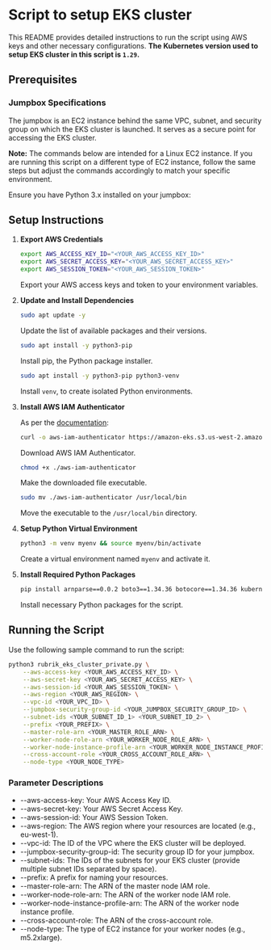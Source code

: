# Script to setup EKS cluster

This README provides detailed instructions to run the script using AWS keys and other necessary configurations. __The Kubernetes version used to setup EKS cluster in this script is `1.29`.__

## Prerequisites

### Jumpbox Specifications

The jumpbox is an EC2 instance behind the same VPC, subnet, and security group on which the EKS cluster is launched. It serves as a secure point for accessing the EKS cluster.

**Note:** The commands below are intended for a Linux EC2 instance. If you are running this script on a different type of EC2 instance, follow the same steps but adjust the commands accordingly to match your specific environment.

Ensure you have Python 3.x installed on your jumpbox:

## Setup Instructions

1. **Export AWS Credentials**

    ```sh
    export AWS_ACCESS_KEY_ID="<YOUR_AWS_ACCESS_KEY_ID>"
    export AWS_SECRET_ACCESS_KEY="<YOUR_AWS_SECRET_ACCESS_KEY>"
    export AWS_SESSION_TOKEN="<YOUR_AWS_SESSION_TOKEN>"
    ```

   Export your AWS access keys and token to your environment variables.

2. **Update and Install Dependencies**

    ```sh
    sudo apt update -y
    ```

   Update the list of available packages and their versions.

    ```sh
    sudo apt install -y python3-pip
    ```

   Install pip, the Python package installer.

    ```sh
    sudo apt install -y python3-pip python3-venv
    ```

   Install `venv`, to create isolated Python environments.

3. **Install AWS IAM Authenticator**

   As per the [documentation](https://weaveworks-gitops.awsworkshop.io/60_workshop_6_ml/00_prerequisites.md/50_install_aws_iam_auth.html):

    ```sh
    curl -o aws-iam-authenticator https://amazon-eks.s3.us-west-2.amazonaws.com/1.15.10/2020-02-22/bin/linux/amd64/aws-iam-authenticator
    ```

   Download AWS IAM Authenticator.

    ```sh
    chmod +x ./aws-iam-authenticator
    ```

   Make the downloaded file executable.

    ```sh
    sudo mv ./aws-iam-authenticator /usr/local/bin
    ```

   Move the executable to the `/usr/local/bin` directory.

4. **Setup Python Virtual Environment**

    ```sh
    python3 -m venv myenv && source myenv/bin/activate
    ```

   Create a virtual environment named `myenv` and activate it.

5. **Install Required Python Packages**

    ```sh
    pip install arnparse==0.0.2 boto3==1.34.36 botocore==1.34.36 kubernetes==29.0.0 PyYAML==6.0.1
    ```

   Install necessary Python packages for the script.

## Running the Script

Use the following sample command to run the script:

```sh
python3 rubrik_eks_cluster_private.py \
    --aws-access-key <YOUR_AWS_ACCESS_KEY_ID> \
    --aws-secret-key <YOUR_AWS_SECRET_ACCESS_KEY> \
    --aws-session-id <YOUR_AWS_SESSION_TOKEN> \
    --aws-region <YOUR_AWS_REGION> \
    --vpc-id <YOUR_VPC_ID> \
    --jumpbox-security-group-id <YOUR_JUMPBOX_SECURITY_GROUP_ID> \
    --subnet-ids <YOUR_SUBNET_ID_1> <YOUR_SUBNET_ID_2> \
    --prefix <YOUR_PREFIX> \
    --master-role-arn <YOUR_MASTER_ROLE_ARN> \
    --worker-node-role-arn <YOUR_WORKER_NODE_ROLE_ARN> \
    --worker-node-instance-profile-arn <YOUR_WORKER_NODE_INSTANCE_PROFILE_ARN> \
    --cross-account-role <YOUR_CROSS_ACCOUNT_ROLE_ARN> \
    --node-type <YOUR_NODE_TYPE>
```

### Parameter Descriptions

-   --aws-access-key: Your AWS Access Key ID.
-   --aws-secret-key: Your AWS Secret Access Key.
-   --aws-session-id: Your AWS Session Token.
-   --aws-region: The AWS region where your resources are located (e.g., eu-west-1).
-   --vpc-id: The ID of the VPC where the EKS cluster will be deployed.
-   --jumpbox-security-group-id: The security group ID for your jumpbox.
-   --subnet-ids: The IDs of the subnets for your EKS cluster (provide multiple subnet IDs separated by space).
-   --prefix: A prefix for naming your resources.
-   --master-role-arn: The ARN of the master node IAM role.
-   --worker-node-role-arn: The ARN of the worker node IAM role.
-   --worker-node-instance-profile-arn: The ARN of the worker node instance profile.
-   --cross-account-role: The ARN of the cross-account role.
-   --node-type: The type of EC2 instance for your worker nodes (e.g., m5.2xlarge).